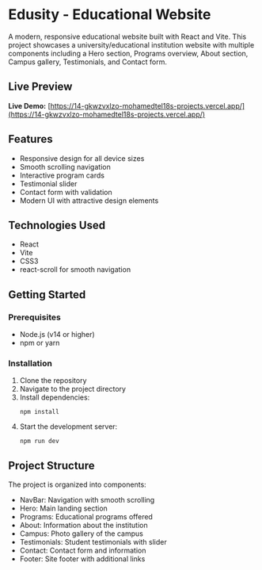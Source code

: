 # Edusity - Educational Website

A modern, responsive educational website built with React and Vite. This project showcases a university/educational institution website with multiple components including a Hero section, Programs overview, About section, Campus gallery, Testimonials, and Contact form.

## Live Preview

**Live Demo:** [https://14-gkwzvxlzo-mohamedtel18s-projects.vercel.app/](https://14-gkwzvxlzo-mohamedtel18s-projects.vercel.app/)

## Features

- Responsive design for all device sizes
- Smooth scrolling navigation
- Interactive program cards
- Testimonial slider
- Contact form with validation
- Modern UI with attractive design elements

## Technologies Used

- React
- Vite
- CSS3
- react-scroll for smooth navigation

## Getting Started

### Prerequisites

- Node.js (v14 or higher)
- npm or yarn

### Installation

1. Clone the repository
2. Navigate to the project directory
3. Install dependencies:
   ```
   npm install
   ```
4. Start the development server:
   ```
   npm run dev
   ```

## Project Structure

The project is organized into components:
- NavBar: Navigation with smooth scrolling
- Hero: Main landing section
- Programs: Educational programs offered
- About: Information about the institution
- Campus: Photo gallery of the campus
- Testimonials: Student testimonials with slider
- Contact: Contact form and information
- Footer: Site footer with additional links
